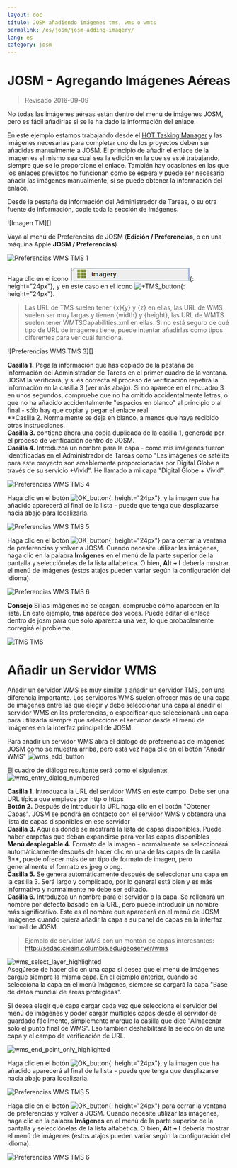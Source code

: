 ```yaml
---
layout: doc
título: JOSM añadiendo imágenes tms, wms o wmts
permalink: /es/josm/josm-adding-imagery/
lang: es
category: josm
---
```


JOSM - Agregando Imágenes Aéreas
================

> Revisado 2016-09-09  

No todas las imágenes aéreas están dentro del menú de imágenes JOSM, pero es fácil añadirlas si se le ha dado la información del enlace.  

En este ejemplo estamos trabajando desde el [HOT Tasking Manager](http://tasks.hotosm.org/) y las imágenes necesarias para completar uno de los proyectos deben ser añadidas manualmente a JOSM. El principio de añadir el enlace de la imagen es el mismo sea cual sea la edición en la que se esté trabajando, siempre que se le proporcione el enlace. También hay ocasiones en las que los enlaces previstos no funcionan como se espera y puede ser necesario añadir las imágenes manualmente, si se puede obtener la información del enlace.  

Desde la pestaña de información del Administrador de Tareas, o su otra fuente de información, copie toda la sección de Imágenes.  

![Imagen TM][]

Vaya al menú de Preferencias de JOSM (**Edición / Preferencias**, o en una máquina Apple **JOSM / Preferencias**)  

![Preferencias WMS TMS 1][]

Haga clic en el icono ![WMS_TMS_button][]{: height="24px"}, y en este caso en el icono ![+TMS_button][]{: height="24px"}.  

> Las URL de TMS suelen tener {x}{y} y {z} en ellas, las URL de WMS suelen ser muy largas y tienen {width} y {height}, las URL de WMTS suelen tener WMTSCapabilities.xml en ellas. Si no está seguro de qué tipo de URL de imágenes tiene, puede intentar añadirlas como tipos diferentes para ver cuál funciona.  

![Preferencias WMS TMS 3][]

**Casilla 1.** Pega la información que has copiado de la pestaña de información del Administrador de Tareas en el primer cuadro de la ventana. JOSM la verificará, y si es correcta el proceso de verificación repetirá la información en la casilla 3 (ver más abajo). Si no aparece en el recuadro 3 en unos segundos, compruebe que no ha omitido accidentalmente letras, o que no ha añadido accidentalmente "espacios en blanco" al principio o al final - sólo hay que copiar y pegar el enlace real.  
**Casilla 2. Normalmente se deja en blanco, a menos que haya recibido otras instrucciones.  
**Casilla 3.** contiene ahora una copia duplicada de la casilla 1, generada por el proceso de verificación dentro de JOSM.  
**Casilla 4.** Introduzca un nombre para la capa - como mis imágenes fueron identificadas en el Administrador de Tareas como "Las imágenes de satélite para este proyecto son amablemente proporcionadas por Digital Globe a través de su servicio +Vivid". He llamado a mi capa "Digital Globe + Vivid".  

![Preferencias WMS TMS 4][]

Haga clic en el botón ![OK_button][]{: height="24px"}, y la imagen que ha añadido aparecerá al final de la lista - puede que tenga que desplazarse hacia abajo para localizarla.  

![Preferencias WMS TMS 5][]

Haga clic en el botón ![OK_button][]{: height="24px"} para cerrar la ventana de preferencias y volver a JOSM. Cuando necesite utilizar las imágenes, haga clic en la palabra **Imágenes** en el menú de la parte superior de la pantalla y selecciónelas de la lista alfabética. O bien, **Alt + I** debería mostrar el menú de imágenes (estos atajos pueden variar según la configuración del idioma).  

![Preferencias WMS TMS 6][]

**Consejo** Si las imágenes no se cargan, compruebe cómo aparecen en la lista. En este ejemplo, **tms** aparece dos veces. Puede editar el enlace dentro de josm para que sólo aparezca una vez, lo que probablemente corregirá el problema.

![TMS TMS][]

Añadir un Servidor WMS
===========

Añadir un servidor WMS es muy similar a añadir un servidor TMS, con una diferencia importante. Los servidores WMS suelen ofrecer más de una capa de imágenes entre las que elegir y debe seleccionar una capa al añadir el servidor WMS en las preferencias, o especificar que seleccionará una capa para utilizarla siempre que seleccione el servidor desde el menú de imágenes en la interfaz principal de JOSM.

Para añadir un servidor WMS abra el diálogo de preferencias de imágenes JOSM como se muestra arriba, pero esta vez haga clic en el botón "Añadir WMS" ![wms_add_button][]

El cuadro de diálogo resultante será como el siguiente:
![wms_entry_dialog_numbered][]

**Casilla 1.** Introduzca la URL del servidor WMS en este campo. Debe ser una URL típica que empiece por http o https  
**Botón 2.** Después de introducir la URL haga clic en el botón "Obtener Capas". JOSM se pondrá en contacto con el servidor WMS y obtendrá una lista de capas disponibles en ese servidor  
**Casilla 3.** Aquí es donde se mostrará la lista de capas disponibles. Puede haber carpetas que deban expandirse para ver las capas disponibles  
**Menú desplegable 4.** Formato de la imagen - normalmente se seleccionará automáticamente después de hacer clic en una de las capas de la casilla 3**, puede ofrecer más de un tipo de formato de imagen, pero generalmente el formato es jpeg o png.  
**Casilla 5.** Se genera automáticamente después de seleccionar una capa en la casilla 3. Será largo y complicado, por lo general está bien y es más informativo y normalmente no debe ser editado.  
**Casilla 6.** Introduzca un nombre para el servidor o la capa. Se rellenará un nombre por defecto basado en la URL, pero puede introducir un nombre más significativo. Este es el nombre que aparecerá en el menú de JOSM Imágenes cuando quiera añadir la capa a su panel de capas en la interfaz normal de JOSM.  

> Ejemplo de servidor WMS con un montón de capas interesantes: http://sedac.ciesin.columbia.edu/geoserver/wms  

![wms_select_layer_highlighted][]  
Asegúrese de hacer clic en una capa si desea que el menú de imágenes cargue siempre la misma capa. En el ejemplo anterior, cuando se selecciona la capa en el menú Imágenes, siempre se cargará la capa "Base de datos mundial de áreas protegidas".

Si desea elegir qué capa cargar cada vez que selecciona el servidor del menú de imágenes y poder cargar múltiples capas desde el servidor de guardado fácilmente, simplemente marque la casilla que dice "Almacenar solo el punto final de WMS". Eso también deshabilitará la selección de una capa y el campo de verificación de URL. 

![wms_end_point_only_highlighted][]  

Haga clic en el botón ![OK_button][]{: height="24px"}, y la imagen que ha añadido aparecerá al final de la lista - puede que tenga que desplazarse hacia abajo para localizarla.  

![Preferencias WMS TMS 5][]

Haga clic en el botón ![OK_button][]{: height="24px"} para cerrar la ventana de preferencias y volver a JOSM. Cuando necesite utilizar las imágenes, haga clic en la palabra **Imágenes** en el menú de la parte superior de la pantalla y selecciónelas de la lista alfabética. O bien, **Alt + I** debería mostrar el menú de imágenes (estos atajos pueden variar según la configuración del idioma).  

![Preferencias WMS TMS 6][]

[Preferencias WMS TMS 1]: /images/josm/JOSM_TMS_1.png
[TM Imagery]: /images/josm/JOSM_TMS_2.png
[WMS_TMS_button]: /images/josm/josm_preferences-wms-tms.png
[+TMS_button]: /images/josm/+TMS.png
[OK_button]: /images/josm/josm_OK_button.png
[Preferences WMS TMS 3]: /images/josm/JOSM_TMS_3.png
[Preferencias WMS TMS 4]: /images/josm/JOSM_TMS_4.png
[Preferencias WMS TMS 5]: /images/josm/JOSM_TMS_5.png
[Preferencias WMS TMS 6]: /images/josm/JOSM_TMS_6.png
[TMS TMS]: /images/josm/JOSM_TMS_TMS.png
[wms_add_button]: /images/josm/wms_add_button.jpg
[wms_select_layer_highlight]: /images/josm/wms_select_layer_highlight.jpg
[wms_entry_dialog_numbered]: /images/josm/wms_entry_dialog_numbered.jpg
[wms_end_point_only_highlighted]: /images/josm/wms_end_point_only_highlighted.jpg
[wms_select_layer_highlighted]: /images/josm/wms_select_layer_highlighted.jpg